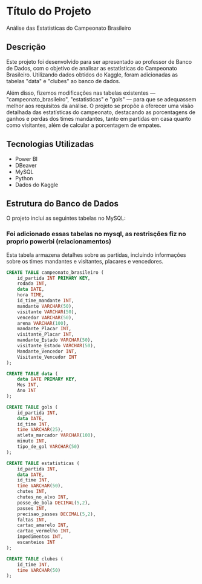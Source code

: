 # Título do Projeto

Análise das Estatísticas do Campeonato Brasileiro

## Descrição

Este projeto foi desenvolvido para ser apresentado ao professor de Banco de Dados, com o objetivo de analisar as estatísticas do Campeonato Brasileiro. Utilizando dados obtidos do Kaggle, foram adicionadas as tabelas "data" e "clubes" ao banco de dados. 

Além disso, fizemos modificações nas tabelas existentes — "campeonato_brasileiro", "estatisticas" e "gols" — para que se adequassem melhor aos requisitos da análise. O projeto se propõe a oferecer uma visão detalhada das estatísticas do campeonato, destacando as porcentagens de ganhos e perdas dos times mandantes, tanto em partidas em casa quanto como visitantes, além de calcular a porcentagem de empates.

## Tecnologias Utilizadas

- Power BI
- DBeaver
- MySQL
- Python
- Dados do Kaggle

## Estrutura do Banco de Dados

O projeto inclui as seguintes tabelas no MySQL:

### Foi adicionado essas tabelas no mysql, as restrisções fiz no proprio powerbi (relacionamentos)
Esta tabela armazena detalhes sobre as partidas, incluindo informações sobre os times mandantes e visitantes, placares e vencedores.
```sql
CREATE TABLE campeonato_brasileiro (
    id_partida INT PRIMARY KEY,
    rodada INT,
    data DATE,
    hora TIME,
    id_time_mandante INT,
    mandante VARCHAR(50),
    visitante VARCHAR(50),
    vencedor VARCHAR(50),
    arena VARCHAR(100),
    mandante_Placar INT,
    visitante_Placar INT,
    mandante_Estado VARCHAR(50),
    visitante_Estado VARCHAR(50),
    Mandante_Vencedor INT,
    Visitante_Vencedor INT
);

CREATE TABLE data (
    data DATE PRIMARY KEY,
    Mes INT,
    Ano INT
);

CREATE TABLE gols (
    id_partida INT,
    data DATE,
    id_time INT,
    time VARCHAR(25),
    atleta_marcador VARCHAR(100),
    minuto INT,
    tipo_de_gol VARCHAR(50)
);

CREATE TABLE estatisticas (
    id_partida INT,
    data DATE,
    id_time INT,
    time VARCHAR(50),
    chutes INT,
    chutes_no_alvo INT,
    posse_de_bola DECIMAL(5,2),
    passes INT,
    precisao_passes DECIMAL(5,2),
    faltas INT,
    cartao_amarelo INT,
    cartao_vermelho INT,
    impedimentos INT,
    escanteios INT
);

CREATE TABLE clubes (
    id_time INT,
    time VARCHAR(50)
);






